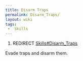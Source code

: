 ```yaml
---
title: Disarm Traps
permalink: Disarm_Traps/
layout: wiki
tags:
 -  Skills
---
```


1.  REDIRECT [Skills\#Disarm\_Traps](/keeperrl_wiki/Skills#Disarm_Traps "wikilink")

Evade traps and disarm them.
